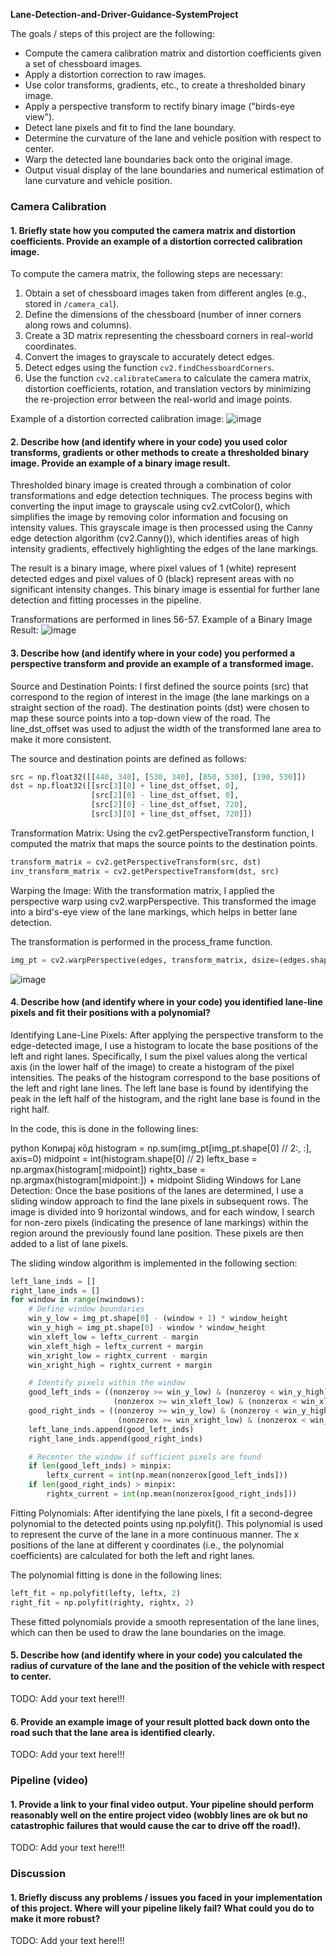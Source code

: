 **Lane-Detection-and-Driver-Guidance-SystemProject**

The goals / steps of this project are the following:

* Compute the camera calibration matrix and distortion coefficients given a set of chessboard images.
* Apply a distortion correction to raw images.
* Use color transforms, gradients, etc., to create a thresholded binary image.
* Apply a perspective transform to rectify binary image ("birds-eye view").
* Detect lane pixels and fit to find the lane boundary.
* Determine the curvature of the lane and vehicle position with respect to center.
* Warp the detected lane boundaries back onto the original image.
* Output visual display of the lane boundaries and numerical estimation of lane curvature and vehicle position.

### Camera Calibration
#### 1. Briefly state how you computed the camera matrix and distortion coefficients. Provide an example of a distortion corrected calibration image.
To compute the camera matrix, the following steps are necessary:  
1. Obtain a set of chessboard images taken from different angles (e.g., stored in `/camera_cal`).  
2. Define the dimensions of the chessboard (number of inner corners along rows and columns).  
3. Create a 3D matrix representing the chessboard corners in real-world coordinates.  
4. Convert the images to grayscale to accurately detect edges.  
5. Detect edges using the function `cv2.findChessboardCorners`.  
6. Use the function `cv2.calibrateCamera` to calculate the camera matrix, distortion coefficients, rotation, and translation vectors by minimizing the re-projection error between the real-world and image points.

Example of a distortion corrected calibration image:
   ![image](https://github.com/user-attachments/assets/696698ac-26ea-41f6-abff-5ed5bbad3c65)

#### 2. Describe how (and identify where in your code) you used color transforms, gradients or other methods to create a thresholded binary image.  Provide an example of a binary image result.
Thresholded binary image is created through a combination of color transformations and edge detection techniques. The process begins with converting the input image to grayscale using cv2.cvtColor(), which simplifies the image by removing color information and focusing on intensity values. This grayscale image is then processed using the Canny edge detection algorithm (cv2.Canny()), which identifies areas of high intensity gradients, effectively highlighting the edges of the lane markings.

The result is a binary image, where pixel values of 1 (white) represent detected edges and pixel values of 0 (black) represent areas with no significant intensity changes. This binary image is essential for further lane detection and fitting processes in the pipeline.

Transformations are performed in lines 56-57.
Example of a Binary Image Result:
   ![image](https://github.com/user-attachments/assets/f41ba28f-7cab-4577-86de-d28603aeddac)

#### 3. Describe how (and identify where in your code) you performed a perspective transform and provide an example of a transformed image.
Source and Destination Points: I first defined the source points (src) that correspond to the region of interest in the image (the lane markings on a straight section of the road). The destination points (dst) were chosen to map these source points into a top-down view of the road. The line_dst_offset was used to adjust the width of the transformed lane area to make it more consistent.

The source and destination points are defined as follows:
```python
src = np.float32([[440, 340], [530, 340], [850, 530], [190, 530]])
dst = np.float32([[src[3][0] + line_dst_offset, 0],
                  [src[2][0] - line_dst_offset, 0],
                  [src[2][0] - line_dst_offset, 720],
                  [src[3][0] + line_dst_offset, 720]])
```
                  
Transformation Matrix: Using the cv2.getPerspectiveTransform function, I computed the matrix that maps the source points to the destination points.
```python
transform_matrix = cv2.getPerspectiveTransform(src, dst)
inv_transform_matrix = cv2.getPerspectiveTransform(dst, src)
```
Warping the Image: With the transformation matrix, I applied the perspective warp using cv2.warpPerspective. This transformed the image into a bird's-eye view of the lane markings, which helps in better lane detection.

The transformation is performed in the process_frame function.
```python
img_pt = cv2.warpPerspective(edges, transform_matrix, dsize=(edges.shape[1], edges.shape[0]), flags=cv2.INTER_LINEAR)
```
   ![image](https://github.com/user-attachments/assets/d415e659-f21f-4e6c-9288-201ba5813899)

#### 4. Describe how (and identify where in your code) you identified lane-line pixels and fit their positions with a polynomial?
Identifying Lane-Line Pixels: After applying the perspective transform to the edge-detected image, I use a histogram to locate the base positions of the left and right lanes. Specifically, I sum the pixel values along the vertical axis (in the lower half of the image) to create a histogram of the pixel intensities. The peaks of the histogram correspond to the base positions of the left and right lane lines. The left lane base is found by identifying the peak in the left half of the histogram, and the right lane base is found in the right half.

In the code, this is done in the following lines:

python
Копирај кȏд
histogram = np.sum(img_pt[img_pt.shape[0] // 2:, :], axis=0)
midpoint = int(histogram.shape[0] // 2)
leftx_base = np.argmax(histogram[:midpoint])
rightx_base = np.argmax(histogram[midpoint:]) + midpoint
Sliding Windows for Lane Detection: Once the base positions of the lanes are determined, I use a sliding window approach to find the lane pixels in subsequent rows. The image is divided into 9 horizontal windows, and for each window, I search for non-zero pixels (indicating the presence of lane markings) within the region around the previously found lane position. These pixels are then added to a list of lane pixels.

The sliding window algorithm is implemented in the following section:

```python
left_lane_inds = []
right_lane_inds = []
for window in range(nwindows):
    # Define window boundaries
    win_y_low = img_pt.shape[0] - (window + 1) * window_height
    win_y_high = img_pt.shape[0] - window * window_height
    win_xleft_low = leftx_current - margin
    win_xleft_high = leftx_current + margin
    win_xright_low = rightx_current - margin
    win_xright_high = rightx_current + margin

    # Identify pixels within the window
    good_left_inds = ((nonzeroy >= win_y_low) & (nonzeroy < win_y_high) &
                       (nonzerox >= win_xleft_low) & (nonzerox < win_xleft_high)).nonzero()[0]
    good_right_inds = ((nonzeroy >= win_y_low) & (nonzeroy < win_y_high) &
                        (nonzerox >= win_xright_low) & (nonzerox < win_xright_high)).nonzero()[0]
    left_lane_inds.append(good_left_inds)
    right_lane_inds.append(good_right_inds)

    # Recenter the window if sufficient pixels are found
    if len(good_left_inds) > minpix:
        leftx_current = int(np.mean(nonzerox[good_left_inds]))
    if len(good_right_inds) > minpix:
        rightx_current = int(np.mean(nonzerox[good_right_inds]))
```
Fitting Polynomials: After identifying the lane pixels, I fit a second-degree polynomial to the detected points using np.polyfit(). This polynomial is used to represent the curve of the lane in a more continuous manner. The x positions of the lane at different y coordinates (i.e., the polynomial coefficients) are calculated for both the left and right lanes.

The polynomial fitting is done in the following lines:
```python
left_fit = np.polyfit(lefty, leftx, 2)
right_fit = np.polyfit(righty, rightx, 2)
```
These fitted polynomials provide a smooth representation of the lane lines, which can then be used to draw the lane boundaries on the image.

#### 5. Describe how (and identify where in your code) you calculated the radius of curvature of the lane and the position of the vehicle with respect to center.

TODO: Add your text here!!!

#### 6. Provide an example image of your result plotted back down onto the road such that the lane area is identified clearly.

TODO: Add your text here!!!

### Pipeline (video)

#### 1. Provide a link to your final video output.  Your pipeline should perform reasonably well on the entire project video (wobbly lines are ok but no catastrophic failures that would cause the car to drive off the road!).

TODO: Add your text here!!!

### Discussion

#### 1. Briefly discuss any problems / issues you faced in your implementation of this project.  Where will your pipeline likely fail?  What could you do to make it more robust?

TODO: Add your text here!!!

